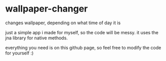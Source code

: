 # wallpaper-changer
changes wallpaper, depending on what time of day it is

just a simple app i made for myself, so the code will be messy. it uses the jna library for native methods.

everything you need is on this github page, so feel free to modify the code for yourself :) 
